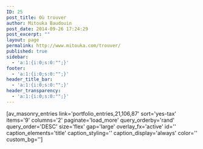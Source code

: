 ```yaml
---
ID: 25
post_title: Où trouver
author: Mitouka Baudouin
post_date: 2014-09-26 17:24:29
post_excerpt: ""
layout: page
permalink: http://www.mitouka.com/trouver/
published: true
sidebar:
  - 'a:1:{i:0;s:0:"";}'
footer:
  - 'a:1:{i:0;s:0:"";}'
header_title_bar:
  - 'a:1:{i:0;s:0:"";}'
header_transparency:
  - 'a:1:{i:0;s:0:"";}'
---
```

[av_masonry_entries link='portfolio_entries,21,106,87' sort='yes-tax' items='9' columns='2' paginate='load_more' query_orderby='rand' query_order='DESC' size='flex' gap='large' overlay_fx='active' id='' caption_elements='title' caption_styling='' caption_display='always' color='' custom_bg='']